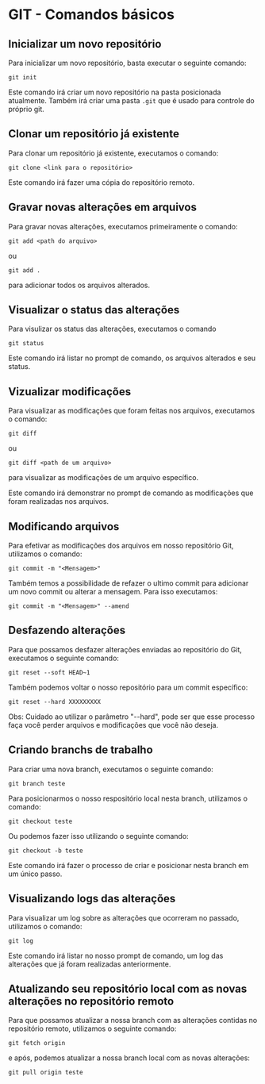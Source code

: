 # GIT - Comandos básicos

## Inicializar um novo repositório

Para inicializar um novo repositório, basta executar o seguinte comando:

```
git init
```

Este comando irá criar um novo repositório na pasta posicionada atualmente. Também irá criar uma pasta `.git` que é usado para controle do próprio git.

## Clonar um repositório já existente

Para clonar um repositório já existente, executamos o comando:

```
git clone <link para o repositório>
```

Este comando irá fazer uma cópia do repositório remoto.

## Gravar novas alterações em arquivos

Para gravar novas alterações, executamos primeiramente o comando:

```
git add <path do arquivo>
```
ou
```
git add .
```
para adicionar todos os arquivos alterados.

## Visualizar o status das alterações

Para visulizar os status das alterações, executamos o comando

```
git status
```

Este comando irá listar no prompt de comando, os arquivos alterados e seu status.

## Vizualizar modificações

Para visualizar as modificações que foram feitas nos arquivos, executamos o comando:

```
git diff
```
ou
```
git diff <path de um arquivo>
```
para visualizar as modificações de um arquivo específico.

Este comando irá demonstrar no prompt de comando as modificações que foram realizadas nos arquivos.

## Modificando arquivos

Para efetivar as modificações dos arquivos em nosso repositório Git, utilizamos o comando:

```
git commit -m "<Mensagem>"
```

Também temos a possibilidade de refazer o ultimo commit para adicionar um novo commit ou alterar a mensagem. Para isso executamos:

```
git commit -m "<Mensagem>" --amend
```

## Desfazendo alterações

Para que possamos desfazer alterações enviadas ao repositório do Git, executamos o seguinte comando:

```
git reset --soft HEAD~1
```

Também podemos voltar o nosso repositório para um commit específico:

```
git reset --hard XXXXXXXXX
```

Obs: Cuidado ao utilizar o parâmetro "--hard", pode ser que esse processo faça você perder arquivos e modificações que você não deseja.

## Criando branchs de trabalho

Para criar uma nova branch, executamos o seguinte comando:

```
git branch teste
```

Para posicionarmos o nosso respositório local nesta branch, utilizamos o comando:

```
git checkout teste
```

Ou podemos fazer isso utilizando o seguinte comando:

```
git checkout -b teste
```
Este comando irá fazer o processo de criar e posicionar nesta branch em um único passo.

## Visualizando logs das alterações

Para visualizar um log sobre as alterações que ocorreram no passado, utilizamos o comando:

```
git log
```

Este comando irá listar no nosso prompt de comando, um log das alterações que já foram realizadas anteriormente.

## Atualizando seu repositório local com as novas alterações no repositório remoto

Para que possamos atualizar a nossa branch com as alterações contidas no repositório remoto, utilizamos o seguinte comando:

```
git fetch origin
```

e após, podemos atualizar a nossa branch local com as novas alterações:

```
git pull origin teste
```

